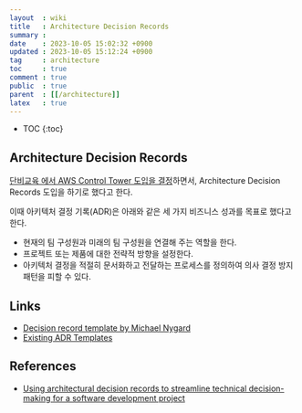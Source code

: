 ```yaml
---
layout  : wiki
title   : Architecture Decision Records
summary : 
date    : 2023-10-05 15:02:32 +0900
updated : 2023-10-05 15:12:24 +0900
tag     : architecture
toc     : true
comment : true
public  : true
parent  : [[/architecture]]
latex   : true
---
```

* TOC
{:toc}

## Architecture Decision Records

[단비교육 에서 AWS Control Tower 도입을 결정](https://aws.amazon.com/ko/blogs/tech/danbiedu-architecture-modernization-using-aws-control-tower/)하면서, Architecture Decision Records 도입을 하기로 했다고 한다.

이때 아키텍처 결정 기록(ADR)은 아래와 같은 세 가지 비즈니스 성과를 목표로 했다고 한다.

- 현재의 팀 구성원과 미래의 팀 구성원을 연결해 주는 역할을 한다.
- 프로젝트 또는 제품에 대한 전략적 방향을 설정한다.
- 아키텍처 결정을 적절히 문서화하고 전달하는 프로세스를 정의하여 의사 결정 방지 패턴을 피할 수 있다.

## Links

- [Decision record template by Michael Nygard](https://github.com/joelparkerhenderson/architecture-decision-record/blob/main/templates/decision-record-template-by-michael-nygard/index.md#decision-record-template-by-michael-nygard)
- [Existing ADR Templates](https://adr.github.io/#existing-adr-templates)

## References

- [Using architectural decision records to streamline technical decision-making for a software development project](https://docs.aws.amazon.com/prescriptive-guidance/latest/architectural-decision-records/welcome.html)